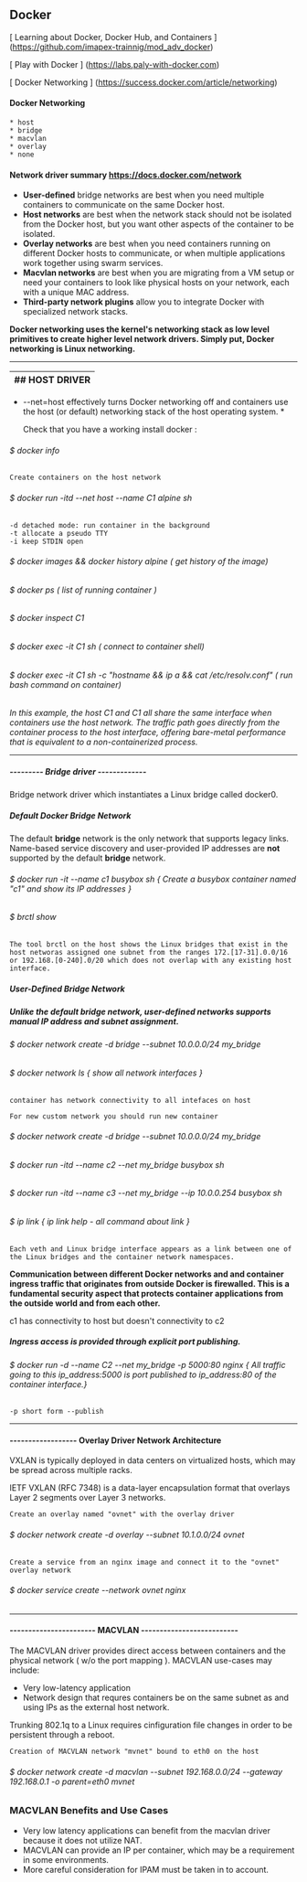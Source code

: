 ## Docker 

[ Learning about Docker, Docker Hub, and Containers ] (https://github.com/imapex-trainnig/mod_adv_docker)

[ Play with Docker ] (https://labs.paly-with-docker.com)

[ Docker Networking ] (https://success.docker.com/article/networking)

#### Docker Networking

	* host 
	* bridge 
	* macvlan 
	* overlay 
	* none 

#### Network driver summary <https://docs.docker.com/network>


  * __User-defined__ bridge networks are best when you need multiple containers to communicate on the same Docker host.
  * **Host networks** are best when the network stack should not be isolated from the Docker host, but you want other aspects of the container to be isolated.
  * **Overlay networks** are best when you need containers running on different Docker hosts to communicate, or when multiple applications work together using swarm services.
  * **Macvlan networks** are best when you are migrating from a VM setup or need your containers to look like physical hosts on your network, each with a unique MAC address.
  * **Third-party network plugins** allow you to integrate Docker with specialized network stacks.


**Docker networking uses the kernel's networking stack as low level primitives to create higher level network drivers. Simply put, Docker networking is Linux networking.**

-------
  | ## HOST DRIVER |
|:---:|

* --net=host effectively turns Docker networking off and containers use the host (or default) networking stack of the host operating system. *

	Check that you have a working install docker :
###### $ docker info

	Create containers on the host network
###### $ docker run -itd --net host --name C1 alpine sh 
	-d detached mode: run container in the background 
	-t allocate a pseudo TTY
	-i keep STDIN open

###### $ docker images && docker history alpine ( get history of the image)
###### $ docker ps ( list of running container )
###### $ docker inspect C1
###### $ docker exec -it C1 sh ( connect to container shell)
###### $ docker exec -it C1 sh -c "hostname && ip a && cat /etc/resolv.conf" ( run bash command on container)


*In this example, the host C1 and C1 all share the same interface  when containers use the host network.*
*The traffic path goes directly from the container process to the host interface, offering bare-metal performance that is equivalent to a non-containerized process.*


-----
##### --------- Bridge driver -------------

Bridge network driver which instantiates a Linux bridge called docker0.

##### Default Docker Bridge Network

The default __bridge__ network is the only network that supports legacy links. Name-based service discovery and user-provided IP addresses are **not** supported by the default **bridge** network.

###### $ docker run -it --name c1 busybox sh { Create a busybox container named "c1" and show its IP addresses }
###### $ brctl show 
	The tool brctl on the host shows the Linux bridges that exist in the host networas assigned one subnet from the ranges 172.[17-31].0.0/16 or 192.168.[0-240].0/20 which does not overlap with any existing host interface. 

##### User-Defined Bridge Network

##### Unlike the default bridge network, user-defined networks supports manual IP address and subnet assignment. 

###### $ docker network create -d bridge --subnet 10.0.0.0/24 my_bridge

###### $ docker network ls { show all network interfaces }
	container has network connectivity to all intefaces on host

	For new custom network you should run new container

###### $ docker network create -d bridge --subnet 10.0.0.0/24 my_bridge
###### $ docker run -itd --name c2 --net my_bridge busybox sh
###### $ docker run -itd --name c3 --net my_bridge --ip 10.0.0.254 busybox sh

###### $ ip link  { ip link help - all command about link }
	Each veth and Linux bridge interface appears as a link between one of the Linux bridges and the container network namespaces.

**Communication between different Docker networks and and container ingress traffic that originates from outside Docker is firewalled. This is a fundamental security aspect that protects container applications from the outside world and from each other.**

c1 has connectivity to host but doesn't connectivity to c2

##### Ingress access is provided through explicit port publishing. 
###### $ docker run -d --name C2 --net my_bridge -p 5000:80 nginx  { All traffic going to this ip_address:5000 is port published to ip_address:80 of the container interface.}
	-p short form --publish

------
#### ------------------ Overlay Driver Network Architecture

VXLAN is typically deployed in data centers on virtualized hosts, which may
be spread across multiple racks.

IETF VXLAN (RFC 7348) is a data-layer encapsulation format that overlays Layer 2 segments over Layer 3 networks.

	Create an overlay named "ovnet" with the overlay driver

###### $ docker network create -d overlay --subnet 10.1.0.0/24 ovnet

	Create a service from an nginx image and connect it to the "ovnet" overlay network

###### $ docker service create --network ovnet nginx

-------
#### ----------------------- MACVLAN --------------------------

The MACVLAN driver provides direct access between containers and the physical network ( w/o the port mapping ).
MACVLAN use-cases may include:
  * Very low-latency application
  * Network design that requres containers be on the same subnet as and using IPs as the external host network.

Trunking 802.1q to a Linux requires cinfiguration file changes in order to be persistent through a reboot.

	Creation of MACVLAN network "mvnet" bound to eth0 on the host
###### $ docker network create -d macvlan --subnet 192.168.0.0/24 --gateway 192.168.0.1 -o parent=eth0 mvnet

### MACVLAN Benefits and Use Cases

  * Very low latency applications can benefit from the macvlan driver because it does not utilize NAT.
  * MACVLAN can provide an IP per container, which may be a requirement in some environments.
  * More careful consideration for IPAM must be taken in to account.

